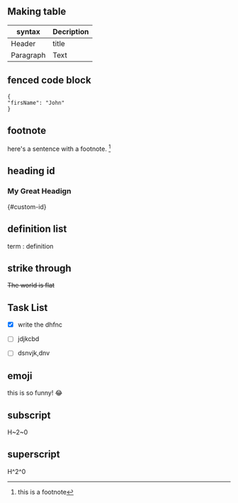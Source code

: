 ## Making table
| syntax | Decription |
| ---------- | ---------- |
| Header | title |
| Paragraph | Text |

## fenced code block
```
{
"firsName": "John"
}
```

## footnote
here's a sentence with a footnote. [^1]
[^1]: this is a footnote

## heading id
### My Great Headign 
{#custom-id}

## definition list
term
: definition

## strike through
~~The world is flat~~

## Task List
- [x] write the dhfnc
- [ ] jdjkcbd
- [ ] dsnvjk,dnv


## emoji
this is so funny! :joy:


## subscript
H~2~0

## superscript
H^2^0
